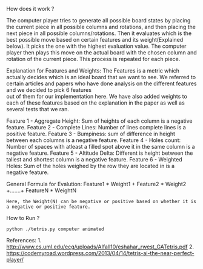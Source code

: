 How does it work ?

The computer player tries to generate all possible board states by placing the current piece in all possible columns
and rotations, and then placing the next piece in all possible columns/rotations. Then it evaluates which
is the best possible move based on certain features and its weight(Explained below).
It picks the one with the highest evaluation value. The computer
player then plays this move on the actual board with the chosen column and rotation of the current piece.
This process is repeated for each piece.


Explanation for Features and Weights:
 The Features is a metric which actually decides which is an ideal board that we want to see. We referred to certain
 articles and papers who have done analysis on the different features and we decided to pick 6 features \
 out of them for our implementation here. We have also added weights to each of these features based on the explanation
  in the paper as well as several tests that we ran.

  Feature 1 - Aggregate Height: Sum of heights of each column is a negative feature.
  Feature 2 - Complete Lines: Number of lines complete lines is a positive feature.
  Feature 3 - Bumpiness: sum of difference in height between each columns is a negative feature.
  Feature 4 - Holes count: Number of spaces with atleast a filled spot above it in the same column is a negative feature.
  Feature 5 - Altitude Delta: Different is height between the tallest and shortest column is a negative feature.
  Feature 6 - Weighted Holes: Sum of the holes weighed by the row they are located in is a negative feature.

  General Formula for Evalution:
  Feature1 * Weight1 + Feature2 * Weight2 +.......+ FeatureN * WeightN

    Here, the Weight(N) can be negative or positive based on whether it is a negative or positive feature.

How to Run ?

    python ./tetris.py computer animated

References:
    1. http://www.cs.uml.edu/ecg/uploads/AIfall10/eshahar_rwest_GATetris.pdf
    2. https://codemyroad.wordpress.com/2013/04/14/tetris-ai-the-near-perfect-player/
